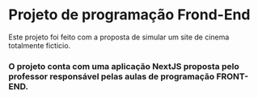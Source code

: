 # Projeto de programação Frond-End
Este projeto foi feito com a proposta de simular um site de cinema totalmente ficticio. <br>
### O projeto conta com uma aplicação NextJS proposta pelo professor responsável pelas aulas de programação FRONT-END.



